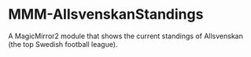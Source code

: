 # MMM-AllsvenskanStandings
A MagicMirror2 module that shows the current standings of Allsvenskan (the top Swedish football league).
